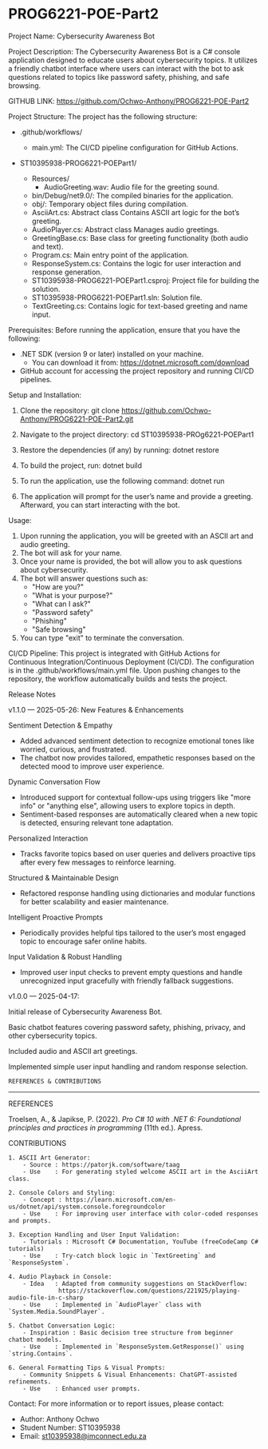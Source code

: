 # PROG6221-POE-Part2


Project Name: Cybersecurity Awareness Bot

Project Description:
The Cybersecurity Awareness Bot is a C# console application designed to educate users about cybersecurity topics. It utilizes a friendly chatbot interface where users can interact with the bot to ask questions related to topics like password safety, phishing, and safe browsing.

GITHUB LINK:
https://github.com/Ochwo-Anthony/PROG6221-POE-Part2

Project Structure:
The project has the following structure:

- .github/workflows/
  - main.yml: The CI/CD pipeline configuration for GitHub Actions.

- ST10395938-PROG6221-POEPart1/
  - Resources/
    - AudioGreeting.wav: Audio file for the greeting sound.
  - bin/Debug/net9.0/: The compiled binaries for the application.
  - obj/: Temporary object files during compilation.
  - AsciiArt.cs: Abstract class Contains ASCII art logic for the bot’s greeting.
  - AudioPlayer.cs: Abstract class Manages audio greetings.
  - GreetingBase.cs: Base class for greeting functionality (both audio and text).
  - Program.cs: Main entry point of the application.
  - ResponseSystem.cs: Contains the logic for user interaction and response generation.
  - ST10395938-PROG6221-POEPart1.csproj: Project file for building the solution.
  - ST10395938-PROG6221-POEPart1.sln: Solution file.
  - TextGreeting.cs: Contains logic for text-based greeting and name input.

Prerequisites:
Before running the application, ensure that you have the following:

- .NET SDK (version 9 or later) installed on your machine.
  - You can download it from: https://dotnet.microsoft.com/download
- GitHub account for accessing the project repository and running CI/CD pipelines.

Setup and Installation:
1. Clone the repository:
   git clone https://github.com/Ochwo-Anthony/PROG6221-POE-Part2.git

2. Navigate to the project directory:
   cd ST10395938-PROg6221-POEPart1

3. Restore the dependencies (if any) by running:
   dotnet restore

4. To build the project, run:
   dotnet build

5. To run the application, use the following command:
   dotnet run

6. The application will prompt for the user’s name and provide a greeting. Afterward, you can start interacting with the bot.

Usage:
1. Upon running the application, you will be greeted with an ASCII art and audio greeting.
2. The bot will ask for your name.
3. Once your name is provided, the bot will allow you to ask questions about cybersecurity.
4. The bot will answer questions such as:
   - "How are you?"
   - "What is your purpose?"
   - "What can I ask?"
   - "Password safety"
   - "Phishing"
   - "Safe browsing"
5. You can type "exit" to terminate the conversation.

CI/CD Pipeline:
This project is integrated with GitHub Actions for Continuous Integration/Continuous Deployment (CI/CD). The configuration is in the .github/workflows/main.yml file. Upon pushing changes to the repository, the workflow automatically builds and tests the project.

Release Notes

v1.1.0 — 2025-05-26:
New Features & Enhancements

Sentiment Detection & Empathy

- Added advanced sentiment detection to recognize emotional tones like worried, curious, and frustrated.
- The chatbot now provides tailored, empathetic responses based on the detected mood to improve user experience.

Dynamic Conversation Flow

- Introduced support for contextual follow-ups using triggers like "more info" or "anything else", allowing users to explore topics in depth.
- Sentiment-based responses are automatically cleared when a new topic is detected, ensuring relevant tone adaptation.

Personalized Interaction

- Tracks favorite topics based on user queries and delivers proactive tips after every few messages to reinforce learning.

Structured & Maintainable Design

- Refactored response handling using dictionaries and modular functions for better scalability and easier maintenance.

Intelligent Proactive Prompts

- Periodically provides helpful tips tailored to the user’s most engaged topic to encourage safer online habits.

Input Validation & Robust Handling

- Improved user input checks to prevent empty questions and handle unrecognized input gracefully with friendly fallback suggestions.

v1.0.0 — 2025-04-17:

Initial release of Cybersecurity Awareness Bot.

Basic chatbot features covering password safety, phishing, privacy, and other cybersecurity topics.

Included audio and ASCII art greetings.

Implemented simple user input handling and random response selection.

    REFERENCES & CONTRIBUTIONS
 ----------------------------------------------------------------------------

REFERENCES

Troelsen, A., & Japikse, P. (2022). *Pro C# 10 with .NET 6: Foundational principles and practices in programming* (11th ed.). Apress.

CONTRIBUTIONS

    1. ASCII Art Generator:
        - Source : https://patorjk.com/software/taag
        - Use    : For generating styled welcome ASCII art in the AsciiArt class.

    2. Console Colors and Styling:
        - Concept : https://learn.microsoft.com/en-us/dotnet/api/system.console.foregroundcolor
        - Use    : For improving user interface with color-coded responses and prompts.

    3. Exception Handling and User Input Validation:
        - Tutorials : Microsoft C# Documentation, YouTube (freeCodeCamp C# tutorials)
        - Use    : Try-catch block logic in `TextGreeting` and `ResponseSystem`.

    4. Audio Playback in Console:
        - Idea   : Adapted from community suggestions on StackOverflow:
                  https://stackoverflow.com/questions/221925/playing-audio-file-in-c-sharp
        - Use    : Implemented in `AudioPlayer` class with `System.Media.SoundPlayer`.

    5. Chatbot Conversation Logic:
        - Inspiration : Basic decision tree structure from beginner chatbot models.
        - Use    : Implemented in `ResponseSystem.GetResponse()` using `string.Contains`.

    6. General Formatting Tips & Visual Prompts:
        - Community Snippets & Visual Enhancements: ChatGPT-assisted refinements.
        - Use    : Enhanced user prompts.

Contact:
For more information or to report issues, please contact:
- Author: Anthony Ochwo
- Student Number: ST10395938
- Email: st10395938@imconnect.edu.za

